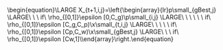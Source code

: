 \begin{equation}\LARGE
X_{t+1,i,j}=\left\{\begin{array}{lr}p\small_{gBest,j} \LARGE\  \ \  if\ \rho_{[0,1]}\epsilon [0,C_g)\\p\small_{i,j} \LARGE\  \ \ \ \ \ if\ \rho_{[0,1]}\epsilon [C_g,C_p)\\x\small_{t,i,j} \LARGE\  \ \ \ \  if\ \rho_{[0,1]}\epsilon [Cp,C_w)\\x\small_{gBest,j} \LARGE\  \ \  if\ \rho_{[0,1]}\epsilon [Cw,1]\\\end{array}\right.\end{equation}


```python

```
